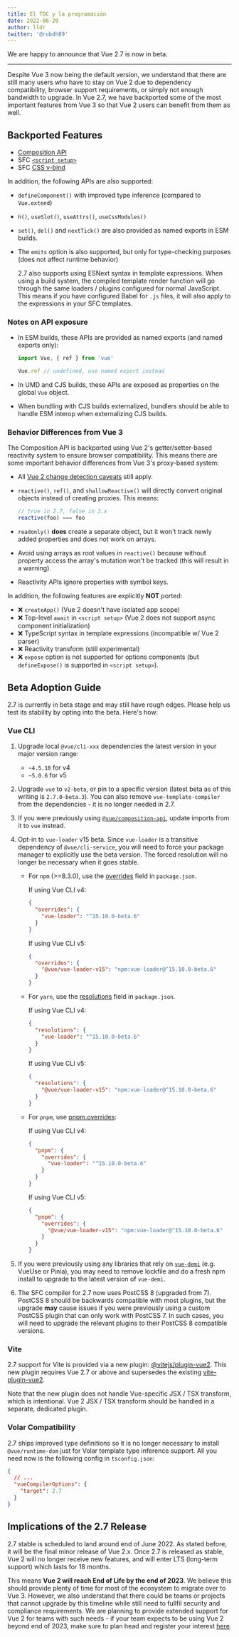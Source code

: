 ```yaml
---
title: El TOC y la programación
date: 2022-06-20
author: lldr
twitter: '@rubdh89'
---
```


We are happy to announce that Vue 2.7 is now in beta.

---

Despite Vue 3 now being the default version, we understand that there are still many users who have to stay on Vue 2 due to dependency compatibility, browser support requirements, or simply not enough bandwidth to upgrade. In Vue 2.7, we have backported some of the most important features from Vue 3 so that Vue 2 users can benefit from them as well.

## Backported Features

- [Composition API](https://vuejs.org/guide/extras/composition-api-faq.html)
- SFC [`<script setup>`](https://vuejs.org/api/sfc-script-setup.html)
- SFC [CSS v-bind](https://vuejs.org/api/sfc-css-features.html#v-bind-in-css)

In addition, the following APIs are also supported:

- `defineComponent()` with improved type inference (compared to `Vue.extend`)
- `h()`, `useSlot()`, `useAttrs()`, `useCssModules()`
- `set()`, `del()` and `nextTick()` are also provided as named exports in ESM builds.
- The `emits` option is also supported, but only for type-checking purposes (does not affect runtime behavior)

  2.7 also supports using ESNext syntax in template expressions. When using a build system, the compiled template render function will go through the same loaders / plugins configured for normal JavaScript. This means if you have configured Babel for `.js` files, it will also apply to the expressions in your SFC templates.

### Notes on API exposure

- In ESM builds, these APIs are provided as named exports (and named exports only):

  ```js
  import Vue, { ref } from 'vue'

  Vue.ref // undefined, use named export instead
  ```

- In UMD and CJS builds, these APIs are exposed as properties on the global `Vue` object.

- When bundling with CJS builds externalized, bundlers should be able to handle ESM interop when externalizing CJS builds.

### Behavior Differences from Vue 3

The Composition API is backported using Vue 2's getter/setter-based reactivity system to ensure browser compatibility. This means there are some important behavior differences from Vue 3's proxy-based system:

- All [Vue 2 change detection caveats](https://v2.vuejs.org/v2/guide/reactivity.html#Change-Detection-Caveats) still apply.

- `reactive()`, `ref()`, and `shallowReactive()` will directly convert original objects instead of creating proxies. This means:

  ```js
  // true in 2.7, false in 3.x
  reactive(foo) === foo
  ```

- `readonly()` **does** create a separate object, but it won't track newly added properties and does not work on arrays.

- Avoid using arrays as root values in `reactive()` because without property access the array's mutation won't be tracked (this will result in a warning).

- Reactivity APIs ignore properties with symbol keys.

In addition, the following features are explicitly **NOT** ported:

- ❌ `createApp()` (Vue 2 doesn't have isolated app scope)
- ❌ Top-level `await` in `<script setup>` (Vue 2 does not support async component initialization)
- ❌ TypeScript syntax in template expressions (incompatible w/ Vue 2 parser)
- ❌ Reactivity transform (still experimental)
- ❌ `expose` option is not supported for options components (but `defineExpose()` is supported in `<script setup>`).

## Beta Adoption Guide

2.7 is currently in beta stage and may still have rough edges. Please help us test its stability by opting into the beta. Here's how:

### Vue CLI

1. Upgrade local `@vue/cli-xxx` dependencies the latest version in your major version range:

   - `~4.5.18` for v4
   - `~5.0.6` for v5

2. Upgrade `vue` to `v2-beta`, or pin to a specific version (latest beta as of this writing is `2.7.0-beta.3`). You can also remove `vue-template-compiler` from the dependencies - it is no longer needed in 2.7.

3. If you were previously using [`@vue/composition-api`](https://github.com/vuejs/composition-api), update imports from it to `vue` instead.

4. Opt-in to `vue-loader` v15 beta. Since `vue-loader` is a transitive dependency of `@vue/cli-service`, you will need to force your package manager to explicitly use the beta version. The forced resolution will no longer be necessary when it goes stable.

   - For `npm` (>=8.3.0), use the [overrides](https://docs.npmjs.com/cli/v8/configuring-npm/package-json#overrides) field in `package.json`.

     If using Vue CLI v4:

     ```json
     {
       "overrides": {
         "vue-loader": "^15.10.0-beta.6"
       }
     }
     ```

     If using Vue CLI v5:

     ```json
     {
       "overrides": {
         "@vue/vue-loader-v15": "npm:vue-loader@^15.10.0-beta.6"
       }
     }
     ```

   - For `yarn`, use the [resolutions](https://classic.yarnpkg.com/lang/en/docs/selective-version-resolutions/) field in `package.json`.

     If using Vue CLI v4:

     ```json
     {
       "resolutions": {
         "vue-loader": "^15.10.0-beta.6"
       }
     }
     ```

     If using Vue CLI v5:

     ```json
     {
       "resolutions": {
         "@vue/vue-loader-v15": "npm:vue-loader@^15.10.0-beta.6"
       }
     }
     ```

   - For `pnpm`, use [pnpm.overrides](https://pnpm.io/package_json#pnpmoverrides):

     If using Vue CLI v4:

     ```json
     {
       "pnpm": {
         "overrides": {
           "vue-loader": "^15.10.0-beta.6"
         }
       }
     }
     ```

     If using Vue CLI v5:

     ```json
     {
       "pnpm": {
         "overrides": {
           "@vue/vue-loader-v15": "npm:vue-loader@^15.10.0-beta.6"
         }
       }
     }
     ```

5. If you were previously using any libraries that rely on [`vue-demi`](https://github.com/vueuse/vue-demi) (e.g. VueUse or Pinia), you may need to remove lockfile and do a fresh npm install to upgrade to the latest version of `vue-demi`.

6. The SFC compiler for 2.7 now uses PostCSS 8 (upgraded from 7). PostCSS 8 should be backwards compatible with most plugins, but the upgrade **may** cause issues if you were previously using a custom PostCSS plugin that can only work with PostCSS 7. In such cases, you will need to upgrade the relevant plugins to their PostCSS 8 compatible versions.

### Vite

2.7 support for Vite is provided via a new plugin: [@vitejs/plugin-vue2](https://github.com/vitejs/vite-plugin-vue2). This new plugin requires Vue 2.7 or above and supersedes the existing [vite-plugin-vue2](https://github.com/underfin/vite-plugin-vue2).

Note that the new plugin does not handle Vue-specific JSX / TSX transform, which is intentional. Vue 2 JSX / TSX transform should be handled in a separate, dedicated plugin.

### Volar Compatibility

2.7 ships improved type definitions so it is no longer necessary to install `@vue/runtime-dom` just for Volar template type inference support. All you need now is the following config in `tsconfig.json`:

```json
{
  // ...
  "vueCompilerOptions": {
    "target": 2.7
  }
}
```

## Implications of the 2.7 Release

2.7 stable is scheduled to land around end of June 2022. As stated before, it will be the final minor release of Vue 2.x. Once 2.7 is released as stable, Vue 2 will no longer receive new features, and will enter LTS (long-term support) which lasts for 18 months.

This means **Vue 2 will reach End of Life by the end of 2023**. We believe this should provide plenty of time for most of the ecosystem to migrate over to Vue 3. However, we also understand that there could be teams or projects that cannot upgrade by this timeline while still need to fullfil security and compliance requirements. We are planning to provide extended support for Vue 2 for teams with such needs - if your team expects to be using Vue 2 beyond end of 2023, make sure to plan head and register your interest [here](https://airtable.com/shrj37Zf4ZIfrxFzh).
